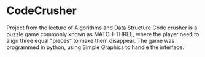 # CodeCrusher
Project from the lecture of Algorithms and Data Structure
Code crusher is a puzzle game commonly known as MATCH-THREE, where the player need to align three equal "pieces" to make them disappear. 
The game was programmed in python, using Simple Graphics to handle the interface.
